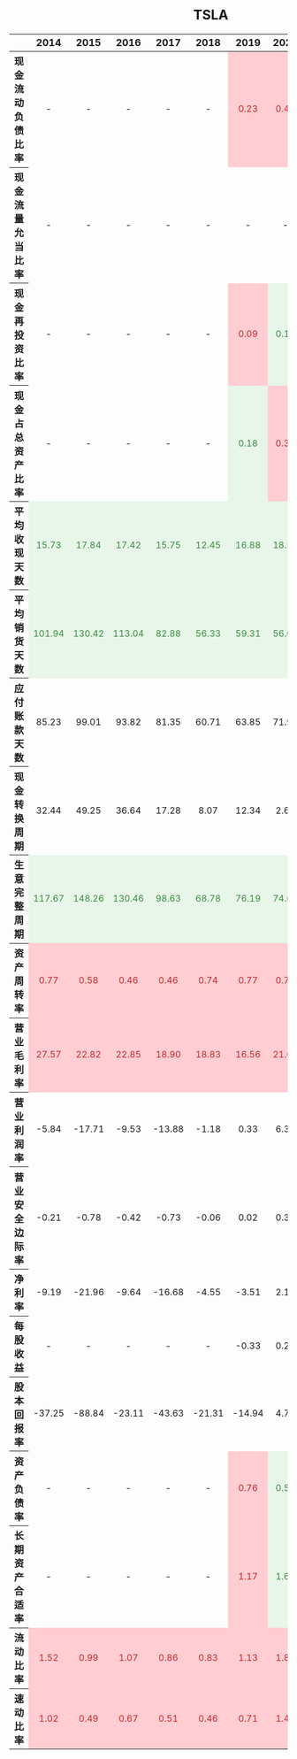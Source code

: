 <style type="text/css">
#T_9678f th {
  font-size: 110%;
  text-align: center;
}
#T_9678f th:nth-child(1) {
  width: 20%;
}
#T_9678f th:not(:first-child) {
  width: 8%;
}
#T_9678f td {
  text-align: center;
}
#T_9678f table {
  width: 90%;
}
#T_9678f caption {
  caption-side: top;
  font-size: 150%;
  font-weight: bold;
  text-align: center;
  margin: 20px 0 20px 0;
}
#T_9678f_row0_col5, #T_9678f_row0_col6, #T_9678f_row0_col7, #T_9678f_row0_col8, #T_9678f_row0_col9, #T_9678f_row2_col5, #T_9678f_row3_col6, #T_9678f_row3_col7, #T_9678f_row9_col0, #T_9678f_row9_col1, #T_9678f_row9_col2, #T_9678f_row9_col3, #T_9678f_row9_col4, #T_9678f_row9_col5, #T_9678f_row9_col6, #T_9678f_row9_col7, #T_9678f_row10_col0, #T_9678f_row10_col1, #T_9678f_row10_col2, #T_9678f_row10_col3, #T_9678f_row10_col4, #T_9678f_row10_col5, #T_9678f_row10_col6, #T_9678f_row10_col7, #T_9678f_row10_col8, #T_9678f_row10_col9, #T_9678f_row16_col5, #T_9678f_row17_col5, #T_9678f_row17_col7, #T_9678f_row18_col0, #T_9678f_row18_col1, #T_9678f_row18_col2, #T_9678f_row18_col3, #T_9678f_row18_col4, #T_9678f_row18_col5, #T_9678f_row18_col6, #T_9678f_row18_col7, #T_9678f_row18_col8, #T_9678f_row18_col9, #T_9678f_row19_col0, #T_9678f_row19_col1, #T_9678f_row19_col2, #T_9678f_row19_col3, #T_9678f_row19_col4, #T_9678f_row19_col5, #T_9678f_row19_col6, #T_9678f_row19_col7, #T_9678f_row19_col8, #T_9678f_row19_col9 {
  background-color: #ffcdd2;
  color: #c62828;
}
#T_9678f_row1_col9, #T_9678f_row2_col6, #T_9678f_row2_col7, #T_9678f_row2_col8, #T_9678f_row2_col9, #T_9678f_row3_col5, #T_9678f_row3_col8, #T_9678f_row3_col9, #T_9678f_row4_col0, #T_9678f_row4_col1, #T_9678f_row4_col2, #T_9678f_row4_col3, #T_9678f_row4_col4, #T_9678f_row4_col5, #T_9678f_row4_col6, #T_9678f_row4_col7, #T_9678f_row4_col8, #T_9678f_row4_col9, #T_9678f_row5_col0, #T_9678f_row5_col1, #T_9678f_row5_col2, #T_9678f_row5_col3, #T_9678f_row5_col4, #T_9678f_row5_col5, #T_9678f_row5_col6, #T_9678f_row5_col7, #T_9678f_row5_col8, #T_9678f_row5_col9, #T_9678f_row8_col0, #T_9678f_row8_col1, #T_9678f_row8_col2, #T_9678f_row8_col3, #T_9678f_row8_col4, #T_9678f_row8_col5, #T_9678f_row8_col6, #T_9678f_row8_col7, #T_9678f_row8_col8, #T_9678f_row8_col9, #T_9678f_row9_col8, #T_9678f_row9_col9, #T_9678f_row16_col6, #T_9678f_row16_col7, #T_9678f_row16_col8, #T_9678f_row16_col9, #T_9678f_row17_col6, #T_9678f_row17_col8, #T_9678f_row17_col9 {
  background-color: #e8f5e9;
  color: #388e3c;
}
</style>
<table id="T_9678f">
  <caption>TSLA</caption>
  <thead>
    <tr>
      <th class="blank level0" >&nbsp;</th>
      <th id="T_9678f_level0_col0" class="col_heading level0 col0" >2014</th>
      <th id="T_9678f_level0_col1" class="col_heading level0 col1" >2015</th>
      <th id="T_9678f_level0_col2" class="col_heading level0 col2" >2016</th>
      <th id="T_9678f_level0_col3" class="col_heading level0 col3" >2017</th>
      <th id="T_9678f_level0_col4" class="col_heading level0 col4" >2018</th>
      <th id="T_9678f_level0_col5" class="col_heading level0 col5" >2019</th>
      <th id="T_9678f_level0_col6" class="col_heading level0 col6" >2020</th>
      <th id="T_9678f_level0_col7" class="col_heading level0 col7" >2021</th>
      <th id="T_9678f_level0_col8" class="col_heading level0 col8" >2022</th>
      <th id="T_9678f_level0_col9" class="col_heading level0 col9" >2023</th>
    </tr>
  </thead>
  <tbody>
    <tr>
      <th id="T_9678f_level0_row0" class="row_heading level0 row0" >现金流动负债比率</th>
      <td id="T_9678f_row0_col0" class="data row0 col0" >-</td>
      <td id="T_9678f_row0_col1" class="data row0 col1" >-</td>
      <td id="T_9678f_row0_col2" class="data row0 col2" >-</td>
      <td id="T_9678f_row0_col3" class="data row0 col3" >-</td>
      <td id="T_9678f_row0_col4" class="data row0 col4" >-</td>
      <td id="T_9678f_row0_col5" class="data row0 col5" >0.23</td>
      <td id="T_9678f_row0_col6" class="data row0 col6" >0.42</td>
      <td id="T_9678f_row0_col7" class="data row0 col7" >0.58</td>
      <td id="T_9678f_row0_col8" class="data row0 col8" >0.55</td>
      <td id="T_9678f_row0_col9" class="data row0 col9" >0.46</td>
    </tr>
    <tr>
      <th id="T_9678f_level0_row1" class="row_heading level0 row1" >现金流量允当比率</th>
      <td id="T_9678f_row1_col0" class="data row1 col0" >-</td>
      <td id="T_9678f_row1_col1" class="data row1 col1" >-</td>
      <td id="T_9678f_row1_col2" class="data row1 col2" >-</td>
      <td id="T_9678f_row1_col3" class="data row1 col3" >-</td>
      <td id="T_9678f_row1_col4" class="data row1 col4" >-</td>
      <td id="T_9678f_row1_col5" class="data row1 col5" >-</td>
      <td id="T_9678f_row1_col6" class="data row1 col6" >-</td>
      <td id="T_9678f_row1_col7" class="data row1 col7" >-</td>
      <td id="T_9678f_row1_col8" class="data row1 col8" >-</td>
      <td id="T_9678f_row1_col9" class="data row1 col9" >1.25</td>
    </tr>
    <tr>
      <th id="T_9678f_level0_row2" class="row_heading level0 row2" >现金再投资比率</th>
      <td id="T_9678f_row2_col0" class="data row2 col0" >-</td>
      <td id="T_9678f_row2_col1" class="data row2 col1" >-</td>
      <td id="T_9678f_row2_col2" class="data row2 col2" >-</td>
      <td id="T_9678f_row2_col3" class="data row2 col3" >-</td>
      <td id="T_9678f_row2_col4" class="data row2 col4" >-</td>
      <td id="T_9678f_row2_col5" class="data row2 col5" >0.09</td>
      <td id="T_9678f_row2_col6" class="data row2 col6" >0.15</td>
      <td id="T_9678f_row2_col7" class="data row2 col7" >0.27</td>
      <td id="T_9678f_row2_col8" class="data row2 col8" >0.26</td>
      <td id="T_9678f_row2_col9" class="data row2 col9" >0.17</td>
    </tr>
    <tr>
      <th id="T_9678f_level0_row3" class="row_heading level0 row3" >现金占总资产比率</th>
      <td id="T_9678f_row3_col0" class="data row3 col0" >-</td>
      <td id="T_9678f_row3_col1" class="data row3 col1" >-</td>
      <td id="T_9678f_row3_col2" class="data row3 col2" >-</td>
      <td id="T_9678f_row3_col3" class="data row3 col3" >-</td>
      <td id="T_9678f_row3_col4" class="data row3 col4" >-</td>
      <td id="T_9678f_row3_col5" class="data row3 col5" >0.18</td>
      <td id="T_9678f_row3_col6" class="data row3 col6" >0.37</td>
      <td id="T_9678f_row3_col7" class="data row3 col7" >0.28</td>
      <td id="T_9678f_row3_col8" class="data row3 col8" >0.20</td>
      <td id="T_9678f_row3_col9" class="data row3 col9" >0.15</td>
    </tr>
    <tr>
      <th id="T_9678f_level0_row4" class="row_heading level0 row4" >平均收现天数</th>
      <td id="T_9678f_row4_col0" class="data row4 col0" >15.73</td>
      <td id="T_9678f_row4_col1" class="data row4 col1" >17.84</td>
      <td id="T_9678f_row4_col2" class="data row4 col2" >17.42</td>
      <td id="T_9678f_row4_col3" class="data row4 col3" >15.75</td>
      <td id="T_9678f_row4_col4" class="data row4 col4" >12.45</td>
      <td id="T_9678f_row4_col5" class="data row4 col5" >16.88</td>
      <td id="T_9678f_row4_col6" class="data row4 col6" >18.58</td>
      <td id="T_9678f_row4_col7" class="data row4 col7" >12.88</td>
      <td id="T_9678f_row4_col8" class="data row4 col8" >10.90</td>
      <td id="T_9678f_row4_col9" class="data row4 col9" >12.18</td>
    </tr>
    <tr>
      <th id="T_9678f_level0_row5" class="row_heading level0 row5" >平均销货天数</th>
      <td id="T_9678f_row5_col0" class="data row5 col0" >101.94</td>
      <td id="T_9678f_row5_col1" class="data row5 col1" >130.42</td>
      <td id="T_9678f_row5_col2" class="data row5 col2" >113.04</td>
      <td id="T_9678f_row5_col3" class="data row5 col3" >82.88</td>
      <td id="T_9678f_row5_col4" class="data row5 col4" >56.33</td>
      <td id="T_9678f_row5_col5" class="data row5 col5" >59.31</td>
      <td id="T_9678f_row5_col6" class="data row5 col6" >56.08</td>
      <td id="T_9678f_row5_col7" class="data row5 col7" >44.73</td>
      <td id="T_9678f_row5_col8" class="data row5 col8" >55.99</td>
      <td id="T_9678f_row5_col9" class="data row5 col9" >61.05</td>
    </tr>
    <tr>
      <th id="T_9678f_level0_row6" class="row_heading level0 row6" >应付账款天数</th>
      <td id="T_9678f_row6_col0" class="data row6 col0" >85.23</td>
      <td id="T_9678f_row6_col1" class="data row6 col1" >99.01</td>
      <td id="T_9678f_row6_col2" class="data row6 col2" >93.82</td>
      <td id="T_9678f_row6_col3" class="data row6 col3" >81.35</td>
      <td id="T_9678f_row6_col4" class="data row6 col4" >60.71</td>
      <td id="T_9678f_row6_col5" class="data row6 col5" >63.85</td>
      <td id="T_9678f_row6_col6" class="data row6 col6" >71.97</td>
      <td id="T_9678f_row6_col7" class="data row6 col7" >72.95</td>
      <td id="T_9678f_row6_col8" class="data row6 col8" >76.12</td>
      <td id="T_9678f_row6_col9" class="data row6 col9" >68.48</td>
    </tr>
    <tr>
      <th id="T_9678f_level0_row7" class="row_heading level0 row7" >现金转换周期</th>
      <td id="T_9678f_row7_col0" class="data row7 col0" >32.44</td>
      <td id="T_9678f_row7_col1" class="data row7 col1" >49.25</td>
      <td id="T_9678f_row7_col2" class="data row7 col2" >36.64</td>
      <td id="T_9678f_row7_col3" class="data row7 col3" >17.28</td>
      <td id="T_9678f_row7_col4" class="data row7 col4" >8.07</td>
      <td id="T_9678f_row7_col5" class="data row7 col5" >12.34</td>
      <td id="T_9678f_row7_col6" class="data row7 col6" >2.69</td>
      <td id="T_9678f_row7_col7" class="data row7 col7" >-15.34</td>
      <td id="T_9678f_row7_col8" class="data row7 col8" >-9.23</td>
      <td id="T_9678f_row7_col9" class="data row7 col9" >4.75</td>
    </tr>
    <tr>
      <th id="T_9678f_level0_row8" class="row_heading level0 row8" >生意完整周期</th>
      <td id="T_9678f_row8_col0" class="data row8 col0" >117.67</td>
      <td id="T_9678f_row8_col1" class="data row8 col1" >148.26</td>
      <td id="T_9678f_row8_col2" class="data row8 col2" >130.46</td>
      <td id="T_9678f_row8_col3" class="data row8 col3" >98.63</td>
      <td id="T_9678f_row8_col4" class="data row8 col4" >68.78</td>
      <td id="T_9678f_row8_col5" class="data row8 col5" >76.19</td>
      <td id="T_9678f_row8_col6" class="data row8 col6" >74.66</td>
      <td id="T_9678f_row8_col7" class="data row8 col7" >57.61</td>
      <td id="T_9678f_row8_col8" class="data row8 col8" >66.89</td>
      <td id="T_9678f_row8_col9" class="data row8 col9" >73.23</td>
    </tr>
    <tr>
      <th id="T_9678f_level0_row9" class="row_heading level0 row9" >资产周转率</th>
      <td id="T_9678f_row9_col0" class="data row9 col0" >0.77</td>
      <td id="T_9678f_row9_col1" class="data row9 col1" >0.58</td>
      <td id="T_9678f_row9_col2" class="data row9 col2" >0.46</td>
      <td id="T_9678f_row9_col3" class="data row9 col3" >0.46</td>
      <td id="T_9678f_row9_col4" class="data row9 col4" >0.74</td>
      <td id="T_9678f_row9_col5" class="data row9 col5" >0.77</td>
      <td id="T_9678f_row9_col6" class="data row9 col6" >0.73</td>
      <td id="T_9678f_row9_col7" class="data row9 col7" >0.94</td>
      <td id="T_9678f_row9_col8" class="data row9 col8" >1.13</td>
      <td id="T_9678f_row9_col9" class="data row9 col9" >1.02</td>
    </tr>
    <tr>
      <th id="T_9678f_level0_row10" class="row_heading level0 row10" >营业毛利率</th>
      <td id="T_9678f_row10_col0" class="data row10 col0" >27.57</td>
      <td id="T_9678f_row10_col1" class="data row10 col1" >22.82</td>
      <td id="T_9678f_row10_col2" class="data row10 col2" >22.85</td>
      <td id="T_9678f_row10_col3" class="data row10 col3" >18.90</td>
      <td id="T_9678f_row10_col4" class="data row10 col4" >18.83</td>
      <td id="T_9678f_row10_col5" class="data row10 col5" >16.56</td>
      <td id="T_9678f_row10_col6" class="data row10 col6" >21.02</td>
      <td id="T_9678f_row10_col7" class="data row10 col7" >25.28</td>
      <td id="T_9678f_row10_col8" class="data row10 col8" >25.60</td>
      <td id="T_9678f_row10_col9" class="data row10 col9" >18.25</td>
    </tr>
    <tr>
      <th id="T_9678f_level0_row11" class="row_heading level0 row11" >营业利润率</th>
      <td id="T_9678f_row11_col0" class="data row11 col0" >-5.84</td>
      <td id="T_9678f_row11_col1" class="data row11 col1" >-17.71</td>
      <td id="T_9678f_row11_col2" class="data row11 col2" >-9.53</td>
      <td id="T_9678f_row11_col3" class="data row11 col3" >-13.88</td>
      <td id="T_9678f_row11_col4" class="data row11 col4" >-1.18</td>
      <td id="T_9678f_row11_col5" class="data row11 col5" >0.33</td>
      <td id="T_9678f_row11_col6" class="data row11 col6" >6.32</td>
      <td id="T_9678f_row11_col7" class="data row11 col7" >12.07</td>
      <td id="T_9678f_row11_col8" class="data row11 col8" >16.98</td>
      <td id="T_9678f_row11_col9" class="data row11 col9" >9.19</td>
    </tr>
    <tr>
      <th id="T_9678f_level0_row12" class="row_heading level0 row12" >营业安全边际率</th>
      <td id="T_9678f_row12_col0" class="data row12 col0" >-0.21</td>
      <td id="T_9678f_row12_col1" class="data row12 col1" >-0.78</td>
      <td id="T_9678f_row12_col2" class="data row12 col2" >-0.42</td>
      <td id="T_9678f_row12_col3" class="data row12 col3" >-0.73</td>
      <td id="T_9678f_row12_col4" class="data row12 col4" >-0.06</td>
      <td id="T_9678f_row12_col5" class="data row12 col5" >0.02</td>
      <td id="T_9678f_row12_col6" class="data row12 col6" >0.30</td>
      <td id="T_9678f_row12_col7" class="data row12 col7" >0.48</td>
      <td id="T_9678f_row12_col8" class="data row12 col8" >0.66</td>
      <td id="T_9678f_row12_col9" class="data row12 col9" >0.50</td>
    </tr>
    <tr>
      <th id="T_9678f_level0_row13" class="row_heading level0 row13" >净利率</th>
      <td id="T_9678f_row13_col0" class="data row13 col0" >-9.19</td>
      <td id="T_9678f_row13_col1" class="data row13 col1" >-21.96</td>
      <td id="T_9678f_row13_col2" class="data row13 col2" >-9.64</td>
      <td id="T_9678f_row13_col3" class="data row13 col3" >-16.68</td>
      <td id="T_9678f_row13_col4" class="data row13 col4" >-4.55</td>
      <td id="T_9678f_row13_col5" class="data row13 col5" >-3.51</td>
      <td id="T_9678f_row13_col6" class="data row13 col6" >2.19</td>
      <td id="T_9678f_row13_col7" class="data row13 col7" >10.25</td>
      <td id="T_9678f_row13_col8" class="data row13 col8" >15.45</td>
      <td id="T_9678f_row13_col9" class="data row13 col9" >15.50</td>
    </tr>
    <tr>
      <th id="T_9678f_level0_row14" class="row_heading level0 row14" >每股收益</th>
      <td id="T_9678f_row14_col0" class="data row14 col0" >-</td>
      <td id="T_9678f_row14_col1" class="data row14 col1" >-</td>
      <td id="T_9678f_row14_col2" class="data row14 col2" >-</td>
      <td id="T_9678f_row14_col3" class="data row14 col3" >-</td>
      <td id="T_9678f_row14_col4" class="data row14 col4" >-</td>
      <td id="T_9678f_row14_col5" class="data row14 col5" >-0.33</td>
      <td id="T_9678f_row14_col6" class="data row14 col6" >0.25</td>
      <td id="T_9678f_row14_col7" class="data row14 col7" >1.87</td>
      <td id="T_9678f_row14_col8" class="data row14 col8" >4.02</td>
      <td id="T_9678f_row14_col9" class="data row14 col9" >4.73</td>
    </tr>
    <tr>
      <th id="T_9678f_level0_row15" class="row_heading level0 row15" >股本回报率</th>
      <td id="T_9678f_row15_col0" class="data row15 col0" >-37.25</td>
      <td id="T_9678f_row15_col1" class="data row15 col1" >-88.84</td>
      <td id="T_9678f_row15_col2" class="data row15 col2" >-23.11</td>
      <td id="T_9678f_row15_col3" class="data row15 col3" >-43.63</td>
      <td id="T_9678f_row15_col4" class="data row15 col4" >-21.31</td>
      <td id="T_9678f_row15_col5" class="data row15 col5" >-14.94</td>
      <td id="T_9678f_row15_col6" class="data row15 col6" >4.78</td>
      <td id="T_9678f_row15_col7" class="data row15 col7" >21.06</td>
      <td id="T_9678f_row15_col8" class="data row15 col8" >33.60</td>
      <td id="T_9678f_row15_col9" class="data row15 col9" >27.95</td>
    </tr>
    <tr>
      <th id="T_9678f_level0_row16" class="row_heading level0 row16" >资产负债率</th>
      <td id="T_9678f_row16_col0" class="data row16 col0" >-</td>
      <td id="T_9678f_row16_col1" class="data row16 col1" >-</td>
      <td id="T_9678f_row16_col2" class="data row16 col2" >-</td>
      <td id="T_9678f_row16_col3" class="data row16 col3" >-</td>
      <td id="T_9678f_row16_col4" class="data row16 col4" >-</td>
      <td id="T_9678f_row16_col5" class="data row16 col5" >0.76</td>
      <td id="T_9678f_row16_col6" class="data row16 col6" >0.55</td>
      <td id="T_9678f_row16_col7" class="data row16 col7" >0.49</td>
      <td id="T_9678f_row16_col8" class="data row16 col8" >0.44</td>
      <td id="T_9678f_row16_col9" class="data row16 col9" >0.40</td>
    </tr>
    <tr>
      <th id="T_9678f_level0_row17" class="row_heading level0 row17" >长期资产合适率</th>
      <td id="T_9678f_row17_col0" class="data row17 col0" >-</td>
      <td id="T_9678f_row17_col1" class="data row17 col1" >-</td>
      <td id="T_9678f_row17_col2" class="data row17 col2" >-</td>
      <td id="T_9678f_row17_col3" class="data row17 col3" >-</td>
      <td id="T_9678f_row17_col4" class="data row17 col4" >-</td>
      <td id="T_9678f_row17_col5" class="data row17 col5" >1.17</td>
      <td id="T_9678f_row17_col6" class="data row17 col6" >1.62</td>
      <td id="T_9678f_row17_col7" class="data row17 col7" >1.36</td>
      <td id="T_9678f_row17_col8" class="data row17 col8" >1.52</td>
      <td id="T_9678f_row17_col9" class="data row17 col9" >1.73</td>
    </tr>
    <tr>
      <th id="T_9678f_level0_row18" class="row_heading level0 row18" >流动比率</th>
      <td id="T_9678f_row18_col0" class="data row18 col0" >1.52</td>
      <td id="T_9678f_row18_col1" class="data row18 col1" >0.99</td>
      <td id="T_9678f_row18_col2" class="data row18 col2" >1.07</td>
      <td id="T_9678f_row18_col3" class="data row18 col3" >0.86</td>
      <td id="T_9678f_row18_col4" class="data row18 col4" >0.83</td>
      <td id="T_9678f_row18_col5" class="data row18 col5" >1.13</td>
      <td id="T_9678f_row18_col6" class="data row18 col6" >1.88</td>
      <td id="T_9678f_row18_col7" class="data row18 col7" >1.38</td>
      <td id="T_9678f_row18_col8" class="data row18 col8" >1.53</td>
      <td id="T_9678f_row18_col9" class="data row18 col9" >1.73</td>
    </tr>
    <tr>
      <th id="T_9678f_level0_row19" class="row_heading level0 row19" >速动比率</th>
      <td id="T_9678f_row19_col0" class="data row19 col0" >1.02</td>
      <td id="T_9678f_row19_col1" class="data row19 col1" >0.49</td>
      <td id="T_9678f_row19_col2" class="data row19 col2" >0.67</td>
      <td id="T_9678f_row19_col3" class="data row19 col3" >0.51</td>
      <td id="T_9678f_row19_col4" class="data row19 col4" >0.46</td>
      <td id="T_9678f_row19_col5" class="data row19 col5" >0.71</td>
      <td id="T_9678f_row19_col6" class="data row19 col6" >1.49</td>
      <td id="T_9678f_row19_col7" class="data row19 col7" >1.00</td>
      <td id="T_9678f_row19_col8" class="data row19 col8" >0.94</td>
      <td id="T_9678f_row19_col9" class="data row19 col9" >1.13</td>
    </tr>
  </tbody>
</table>

